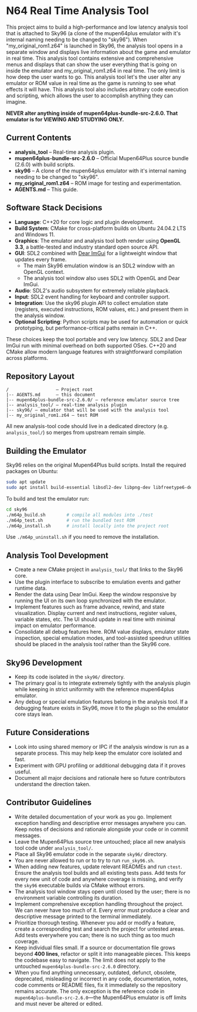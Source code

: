 # N64 Real Time Analysis Tool

This project aims to build a high-performance and low latency analysis tool that is attached to Sky96 (a clone of the mupen64plus emulator with it's internal naming needing to be changed to "sky96"). When "my_original_rom1.z64" is launched in Sky96, the analysis tool opens in a separate window and displays live information about the game and emulator in real time. This analysis tool contains extensive and comprehensive menus and displays that can show the user everything that is going on inside the emulator and my_original_rom1.z64 in real time. The only limit is how deep the user wants to go. This analysis tool let's the user alter any emulator or ROM value in real time as the game is running to see what effects it will have. This analysis tool also includes arbitrary code execution and scripting, which allows the user to accomplish anything they can imagine.

**NEVER alter anything inside of mupen64plus-bundle-src-2.6.0. That emulator is for VIEWING AND STUDYING ONLY.**

## Current Contents
- **analysis_tool** – Real-time analysis plugin.
- **mupen64plus-bundle-src-2.6.0** – Official Mupen64Plus source bundle (2.6.0) with build scripts.
- **sky96** – A clone of the mupen64plus emulator with it's internal naming needing to be changed to "sky96".
- **my_original_rom1.z64** – ROM image for testing and experimentation.
- **AGENTS.md** – This guide.

## Software Stack Decisions
- **Language**: C++20 for core logic and plugin development.
- **Build System**: CMake for cross-platform builds on Ubuntu 24.04.2 LTS and Windows 11.
- **Graphics**: The emulator and analysis tool both render using **OpenGL 3.3**, a battle-tested and industry standard open source API.
- **GUI**: SDL2 combined with [Dear ImGui](https://github.com/ocornut/imgui) for a lightweight window that updates every frame.
  - The main Sky96 emulation window is an SDL2 window with an OpenGL context.
  - The analysis tool window also uses SDL2 with OpenGL and Dear ImGui.
- **Audio**: SDL2's audio subsystem for extremely reliable playback.
- **Input**: SDL2 event handling for keyboard and controller support.
- **Integration**: Use the sky96 plugin API to collect emulation state (registers, executed instructions, ROM values, etc.) and present them in the analysis window.
- **Optional Scripting**: Python scripts may be used for automation or quick prototyping, but performance-critical paths remain in C++.

These choices keep the tool portable and very low latency. SDL2 and Dear ImGui run with minimal overhead on both supported OSes. C++20 and CMake allow modern language features with straightforward compilation across platforms.

## Repository Layout
```
/                  – Project root
|-- AGENTS.md      – this document
|-- mupen64plus-bundle-src-2.6.0/ – reference emulator source tree
|-- analysis_tool/ – real‑time analysis plugin
|-- sky96/ – emulator that will be used with the analysis tool
|-- my_original_rom1.z64 – test ROM
```
All new analysis-tool code should live in a dedicated directory (e.g. `analysis_tool/`) so merges from upstream remain simple.

## Building the Emulator
Sky96 relies on the original Mupen64Plus build scripts. Install the required
packages on Ubuntu:
```bash
sudo apt update
sudo apt install build-essential libsdl2-dev libpng-dev libfreetype6-dev libz-dev
```
To build and test the emulator run:
```bash
cd sky96
./m64p_build.sh        # compile all modules into ./test
./m64p_test.sh         # run the bundled test ROM
./m64p_install.sh      # install locally into the project root
```
Use `./m64p_uninstall.sh` if you need to remove the installation.

## Analysis Tool Development
- Create a new CMake project in `analysis_tool/` that links to the Sky96 core.
- Use the plugin interface to subscribe to emulation events and gather runtime data.
- Render the data using Dear ImGui. Keep the window responsive by running the UI on its own loop synchronized with the emulator.
- Implement features such as frame advance, rewind, and state visualization. Display current and next instructions, register values, variable states, etc. The UI should update in real time with minimal impact on emulator performance.
- Consolidate all debug features here. ROM value displays, emulator state inspection, special emulation modes, and tool-assisted speedrun utilities should be placed in the analysis tool rather than the Sky96 core.

## Sky96 Development
- Keep its code isolated in the `sky96/` directory.
- The primary goal is to integrate extremely tightly with the analysis plugin while keeping in strict uniformity with the reference mupen64plus emulator.
- Any debug or special emulation features belong in the analysis tool. If a debugging feature exists in Sky96, move it to the plugin so the emulator core stays lean.

## Future Considerations
- Look into using shared memory or IPC if the analysis window is run as a separate process. This may help keep the emulator core isolated and fast.
- Experiment with GPU profiling or additional debugging data if it proves useful.
- Document all major decisions and rationale here so future contributors understand the direction taken.

## Contributor Guidelines
- Write detailed documentation of your work as you go. Implement exception handling and descriptive error messages anywhere you can. Keep notes of decisions and rationale alongside your code or in commit messages.
- Leave the Mupen64Plus source tree untouched; place all new analysis tool code under `analysis_tool/`.
- Place all Sky96 emulator code in the separate `sky96/` directory.
- You are never allowed to run or to try to run `run_sky96.sh`.
- When adding new features, update relevant READMEs and run `ctest`.
  Ensure the analysis tool builds and all existing tests pass. Add tests for
  every new unit of code and anywhere coverage is missing, and verify the `sky96` executable builds via CMake without errors.
- The analysis tool window stays open until closed by the user; there is no
  environment variable controlling its duration.
- Implement comprehensive exception handling throughout the project. We can never have too much of it.
  Every error must produce a clear and descriptive message printed to the terminal immediately.
- Prioritize thorough testing. Whenever you add or modify a feature, create a
  corresponding test and search the project for untested areas. Add tests everywhere you can;
  there is no such thing as too much coverage.
- Keep individual files small. If a source or documentation file grows beyond
  **400 lines**, refactor or split it into manageable pieces. This keeps the
  codebase easy to navigate. The limit does not apply to the untouched
  `mupen64plus-bundle-src-2.6.0` directory.
- When you find anything unnecessary, outdated, defunct, obsolete, deprecated,
  misleading or incorrect in any code, documentation, notes, code comments or
  README files, fix it immediately so the repository remains accurate. The only exception is the reference code in `mupen64plus-bundle-src-2.6.0`—the Mupen64Plus emulator is off limits and must never be altered or edited.
